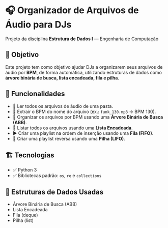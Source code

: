 # 🎧 Organizador de Arquivos de Áudio para DJs

Projeto da disciplina **Estrutura de Dados I** — Engenharia de Computação

## 🚀 Objetivo
Este projeto tem como objetivo ajudar DJs a organizarem seus arquivos de áudio por **BPM**, de forma automática, utilizando estruturas de dados como **árvore binária de busca, lista encadeada, fila e pilha**.

## 🎯 Funcionalidades
- 📂 Ler todos os arquivos de áudio de uma pasta.
- 🔢 Extrair o BPM do nome do arquivo (ex.: `funk_130.mp3` → BPM 130).
- 🌳 Organizar os arquivos por BPM usando uma **Árvore Binária de Busca (ABB)**.
- 📜 Listar todos os arquivos usando uma **Lista Encadeada**.
- ▶️ Criar uma playlist na ordem de inserção usando uma **Fila (FIFO)**.
- 🔄 Criar uma playlist reversa usando uma **Pilha (LIFO)**.

## 🏗️ Tecnologias
- ✅ Python 3
- ✅ Bibliotecas padrão: `os`, `re` e `collections`

## 🧠 Estruturas de Dados Usadas
- Árvore Binária de Busca (ABB)
- Lista Encadeada
- Fila (deque)
- Pilha (list)
